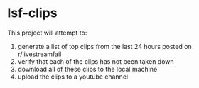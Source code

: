 # lsf-clips
This project will attempt to:
1. generate a list of top clips from the last 24 hours posted on r/livestreamfail
2. verify that each of the clips has not been taken down
3. download all of these clips to the local machine
4. upload the clips to a youtube channel